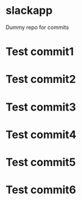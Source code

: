 # slackapp
Dummy repo for commits 
# Test commit1
# Test commit2
# Test commit3
# Test commit4
# Test commit5
# Test commit6